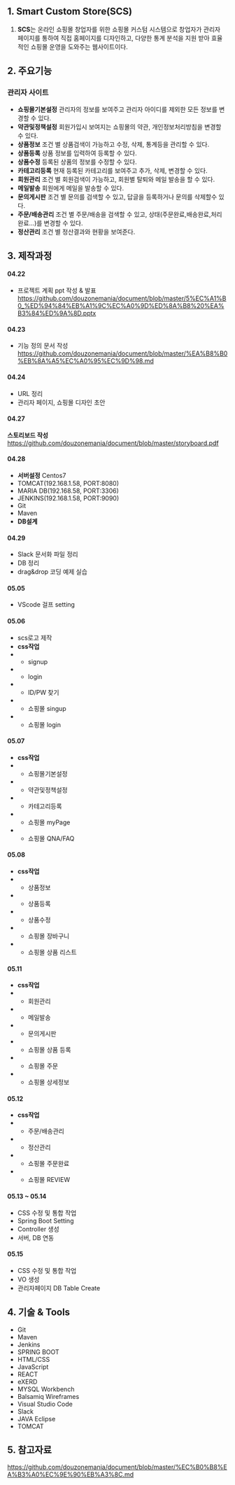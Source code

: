 ## 1. Smart Custom Store(SCS)
1. **SCS**는 온라인 쇼핑몰 창업자를 위한 쇼핑몰 커스텀 시스템으로 창업자가 관리자 페이지를 통하여 직접 홈페이지를 디자인하고, 다양한 통계 분석을 지원 받아 효율적인 쇼핑몰 운영을 도와주는 웹사이트이다.
## 2. 주요기능
### 관리자 사이트
- **쇼핑몰기본설정**
관리자의 정보를 보여주고 관리자 아이디를 제외한 모든 정보를 변경할 수 있다.
- **약관및정책설정**
회원가입시 보여지는 쇼핑몰의 약관, 개인정보처리방침을 변경할 수 있다.
- **상품정보**
조건 별 상품검색이 가능하고 수정, 삭제, 통계등을 관리할 수 있다.
- **상품등록**
상품 정보를 입력하여 등록할 수 있다.
- **상품수정**
등록된 상품의 정보를 수정할 수 있다.
- **카테고리등록**
현재 등록된 카테고리를 보여주고 추가, 삭제, 변경할 수 있다.
- **회원관리**
조건 별 회원검색이 가능하고, 회원별 탈퇴와 메일 발송을 할 수 있다.
- **메일발송**
회원에게 메일을 발송할 수 있다.
- **문의게시판**
조건 별 문의를 검색할 수 있고, 답글을 등록하거나 문의를 삭제할수 있다.
- **주문/배송관리**
조건 별 주문/배송을 검색할 수 있고, 상태(주문완료,배송완료,처리완료...)를 변경할 수 있다.
- **정산관리**
조건 별 정산결과와 현황을 보여준다.
## 3. 제작과정
#### 04.22
- 프로젝트 계획 ppt 작성 & 발표
https://github.com/douzonemania/document/blob/master/5%EC%A1%B0_%ED%94%84%EB%A1%9C%EC%A0%9D%ED%8A%B8%20%EA%B3%84%ED%9A%8D.pptx
#### 04.23
- 기능 정의 문서 작성
https://github.com/douzonemania/document/blob/master/%EA%B8%B0%EB%8A%A5%EC%A0%95%EC%9D%98.md
#### 04.24
- URL 정리
- 관리자 페이지, 쇼핑몰 디자인 초안
#### 04.27
**스토리보드 작성**
https://github.com/douzonemania/document/blob/master/storyboard.pdf
#### 04.28
- **서버설정** Centos7
- TOMCAT(192.168.1.58, PORT:8080)
- MARIA DB(192.168.58, PORT:3306)
- JENKINS(192.168.1.58, PORT:9090) 
- Git
- Maven
- **DB설계**
#### 04.29
- Slack 문서화 파일 정리
- DB 정리
- drag&drop 코딩 예제 실습
#### 05.05
- VScode 걸프 setting
#### 05.06
- scs로고 제작
- **css작업**
- - signup
- - login
- - ID/PW 찾기
- - 쇼핑몰 singup
- - 쇼핑몰 login
#### 05.07
- **css작업**
- - 쇼핑몰기본설정
- - 약관및정책설정
- - 카테고리등록
- - 쇼핑몰 myPage
- - 쇼핑몰 QNA/FAQ
#### 05.08
- **css작업**
- - 상품정보
- - 상품등록
- - 상품수정
- - 쇼핑몰 장바구니
- - 쇼핑몰 상품 리스트
#### 05.11
- **css작업**
- - 회원관리
- - 메일발송
- - 문의게시판
- - 쇼핑몰 상품 등록
- - 쇼핑몰 주문
- - 쇼핑몰 상세정보
#### 05.12
- **css작업**
- - 주문/배송관리
- - 정산관리
- - 쇼핑몰 주문완료
- - 쇼핑몰 REVIEW
#### 05.13 ~ 05.14
- CSS 수정 및 통합 작업
- Spring Boot Setting
- Controller 생성
- 서버, DB 연동
#### 05.15
- CSS 수정 및 통합 작업
- VO 생성
- 관리자페이지 DB Table Create
## 4. 기술 & Tools
- Git
- Maven
- Jenkins
- SPRING BOOT
- HTML/CSS
- JavaScript
- REACT
- eXERD
- MYSQL Workbench
- Balsamiq Wireframes
- Visual Studio Code
- Slack
- JAVA Eclipse
- TOMCAT
## 5. 참고자료
https://github.com/douzonemania/document/blob/master/%EC%B0%B8%EA%B3%A0%EC%9E%90%EB%A3%8C.md
